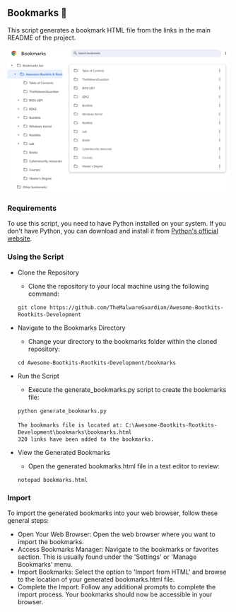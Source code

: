 ## Bookmarks 📜

This script generates a bookmark HTML file from the links in the main README of the project.

<p align="center">
    <img width="" src="Images/chrome.png" alt="Bookmarks">
</p>

### Requirements

To use this script, you need to have Python installed on your system. If you don't have Python, you can download and install it from [Python's official website](https://www.python.org/).


### Using the Script

- Clone the Repository
    - Clone the repository to your local machine using the following command:

    ```
    git clone https://github.com/TheMalwareGuardian/Awesome-Bootkits-Rootkits-Development
    ```

- Navigate to the Bookmarks Directory
    - Change your directory to the bookmarks folder within the cloned repository:
    ```
    cd Awesome-Bootkits-Rootkits-Development/bookmarks
    ```

- Run the Script
    - Execute the generate_bookmarks.py script to create the bookmarks file:
    ```
    python generate_bookmarks.py

    The bookmarks file is located at: C:\Awesome-Bootkits-Rootkits-Development\bookmarks\bookmarks.html    
    320 links have been added to the bookmarks.
    ```

- View the Generated Bookmarks
    - Open the generated bookmarks.html file in a text editor to review:
    ```
    notepad bookmarks.html
    ```

### Import

To import the generated bookmarks into your web browser, follow these general steps:

- Open Your Web Browser: Open the web browser where you want to import the bookmarks.
- Access Bookmarks Manager: Navigate to the bookmarks or favorites section. This is usually found under the 'Settings' or 'Manage Bookmarks' menu.
- Import Bookmarks: Select the option to 'Import from HTML' and browse to the location of your generated bookmarks.html file.
- Complete the Import: Follow any additional prompts to complete the import process. Your bookmarks should now be accessible in your browser.
